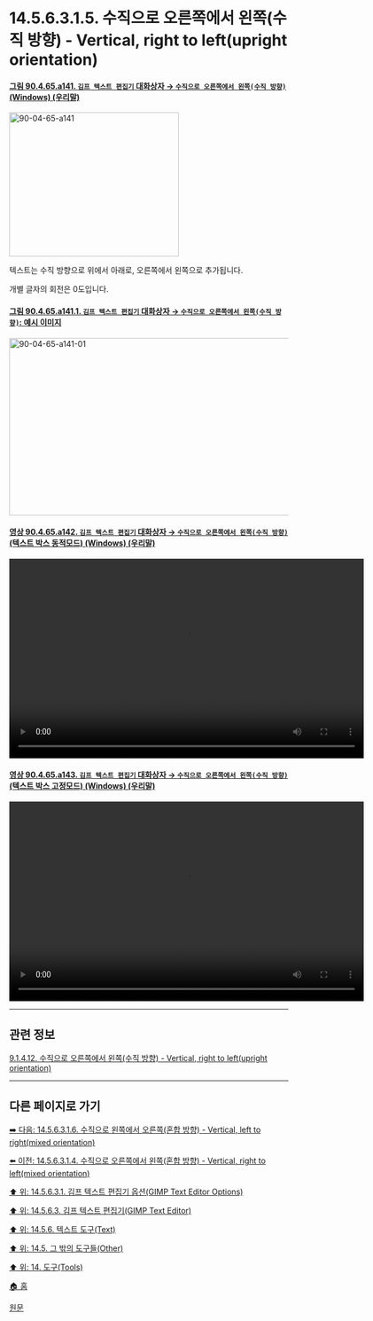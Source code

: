 # 14.5.6.3.1.5. 수직으로 오른쪽에서 왼쪽(수직 방향) - Vertical, right to left(upright orientation)

<a id="90-04-65-a141"></a>

#### [그림 90.4.65.a141. `김프 텍스트 편집기` 대화상자 → `수직으로 오른쪽에서 왼쪽(수직 방향)` (Windows) (우리말)](./90-04-65-gimp_text_editor.md#90-04-65-a141)
<img width="306" height="260" alt="90-04-65-a141" src="https://github.com/wonder13662/gimp/assets/15767104/88cd162e-48b3-4119-9df5-894ce89ff1e9" />

텍스트는 수직 방향으로 위에서 아래로, 오른쪽에서 왼쪽으로 추가됩니다. 

개별 글자의 회전은 0도입니다.

<a id="90-04-65-a141-01"></a>

#### [그림 90.4.65.a141.1. `김프 텍스트 편집기` 대화상자 → `수직으로 오른쪽에서 왼쪽(수직 방향)`: 예시 이미지](./90-04-65-gimp_text_editor.md#90-04-65-a141-01)
<img width="632" height="320" alt="90-04-65-a141-01" src="https://github.com/wonder13662/gimp/assets/15767104/2544776c-a6a7-4982-ba15-b9577cbcdecf" />

<a id="90-04-65-a142"></a>

#### [영상 90.4.65.a142. `김프 텍스트 편집기` 대화상자 → `수직으로 오른쪽에서 왼쪽(수직 방향)` (텍스트 박스 동적모드) (Windows) (우리말)](./90-04-65-gimp_text_editor.md#90-04-65-a142)
<video controls="controls" width="640" height="360" src="https://github.com/wonder13662/gimp/assets/15767104/f214ca33-3395-4ec3-8108-35b78979a544"></video>

<a id="90-04-65-a143"></a>

#### [영상 90.4.65.a143. `김프 텍스트 편집기` 대화상자 → `수직으로 오른쪽에서 왼쪽(수직 방향)` (텍스트 박스 고정모드) (Windows) (우리말)](./90-04-65-gimp_text_editor.md#90-04-65-a143)
<video controls="controls" width="640" height="360" src="https://github.com/wonder13662/gimp/assets/15767104/d28699c6-c42b-43a0-b768-ece899cc0bf5"></video>

***

## 관련 정보

[9.1.4.12. 수직으로 오른쪽에서 왼쪽(수직 방향) - Vertical, right to left(upright orientation)](./09-01-04-12-vertical_right_to_left_upright_orientation.md)

***

## 다른 페이지로 가기

[➡️ 다음: 14.5.6.3.1.6. 수직으로 왼쪽에서 오른쪽(혼합 방향) - Vertical, left to right(mixed orientation)](./14-05-06-03-01-06-vertical_left_to_right_mixed_orientation.md)

[⬅️ 이전: 14.5.6.3.1.4. 수직으로 오른쪽에서 왼쪽(혼합 방향) - Vertical, right to left(mixed orientation)](./14-05-06-03-01-04-vertical_right_to_left_mixed_orientation.md)

[⬆️ 위: 14.5.6.3.1. 김프 텍스트 편집기 옵션(GIMP Text Editor Options)](./14-05-06-03-01-00-text_editor_options.md)

[⬆️ 위: 14.5.6.3. 김프 텍스트 편집기(GIMP Text Editor)](./14-05-06-03-00-text_editor.md)

[⬆️ 위: 14.5.6. 텍스트 도구(Text)](./14-05-06-00-text.md)

[⬆️ 위: 14.5. 그 밖의 도구들(Other)](./14-05-00-other.md)

[⬆️ 위: 14. 도구(Tools)](./14-00-tools.md)

[🏠 홈](./00-home.md)

[원문](https://docs.gimp.org/2.10/ko/gimp-tool-text.html#idm17062)